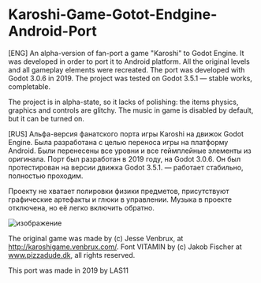 # Karoshi-Game-Gotot-Endgine-Android-Port
 
[ENG] An alpha-version of fan-port a game "Karoshi" to Godot Engine. It was developed in order to port it to Android platform.
All the original levels and all gameplay elements were recreated. The port was developed with Godot 3.0.6 in 2019.
The project was tested on Godot 3.5.1 — stable works, completable.

The project is in alpha-state, so it lacks of polishing: the items physics, graphics and controls are glitchy.
The music in game is disabled by default, but it can be turned on.




[RUS] Альфа-версия фанатского порта игры Karoshi на движок Godot Engine. Была разработана с целью переноса игры на платформу Android.
Были перенесены все уровни и все геймплейные элементы из оригинала. Порт был разработан в 2019 году, на Godot 3.0.6.
Он был протестирован на версии движка Godot 3.5.1. — работает стабильно, полностью проходим.

Проекту не хватает полировки физики предметов, присутствуют графические артефакты и глюки в управлении.
Музыка в проекте отключена, но её легко включить обратно.

![изображение](https://user-images.githubusercontent.com/5257092/202221354-5e888c7b-f27e-46a9-8e09-8d3e0879a55c.png)



The original game was made by (c) Jesse Venbrux, at http://karoshigame.venbrux.com/.
Font VITAMIN by (c) Jakob Fischer at www.pizzadude.dk,  all rights reserved.

This port was made in 2019 by LAS11
